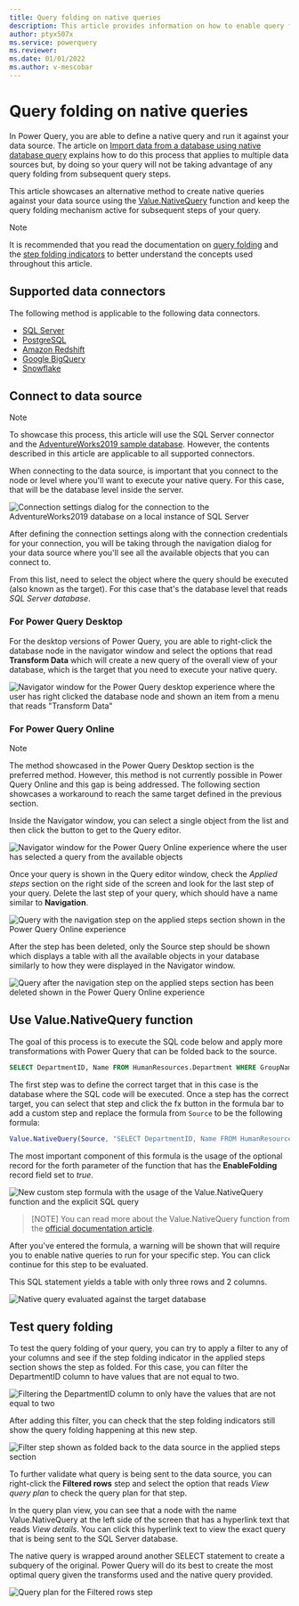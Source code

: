 ```yaml
---
title: Query folding on native queries
description: This article provides information on how to enable query folding against queries that use the Value.NativeQuery function.
author: ptyx507x
ms.service: powerquery
ms.reviewer: 
ms.date: 01/01/2022
ms.author: v-mescobar
---
```


# Query folding on native queries

In Power Query, you are able to define a native query and run it against your data source. The article on [Import data from a database using native database query](native-database-query.md) explains how to do this process that applies to multiple data sources but, by doing so your query will not be taking advantage of any query folding from subsequent query steps.

This article showcases an alternative method to create native queries against your data source using the [Value.NativeQuery](https://docs.microsoft.com/powerquery-m/value-nativequery) function and keep the query folding mechanism active for subsequent steps of your query.

>[!NOTE]
>It is recommended that you read the documentation on [query folding](query-folding-basics.md) and the [step folding indicators](query-folding-basics.md) to better understand the concepts used throughout this article.


## Supported data connectors

The following method is applicable to the following data connectors.

* [SQL Server](connectors/sqlserver)
* [PostgreSQL](connectors/postgresql.md)
* [Amazon Redshift](connectors/amazonredshift.md)
* [Google BigQuery](connectors/googlebigquery.md)
* [Snowflake](connectors/snowflake.md)

## Connect to data source

>[!NOTE]
>To showcase this process, this article will use the SQL Server connector and the [AdventureWorks2019 sample database](https://docs.microsoft.com/sql/samples/adventureworks-install-configure).
>However, the contents described in this article are applicable to all supported connectors.

When connecting to the data source, is important that you connect to the node or level where you'll want to execute your native query. For this case, that will be the database level inside the server.

![Connection settings dialog for the connection to the AdventureWorks2019 database on a local instance of SQL Server](media/native-query-folding/connection-settings.png)

After defining the connection settings along with the connection credentials for your connection, you will be taking through the navigation dialog for your data source where you'll see all the available objects that you can connect to.

From this list, need to select the object where the query should be executed (also known as the target). For this case that's the database level that reads *SQL Server database*.

### For Power Query Desktop

For the desktop versions of Power Query, you are able to right-click the database node in the navigator window and select the options that read **Transform Data** which will create a new query of the overall view of your database, which is the target that you need to execute your native query.

![Navigator window for the Power Query desktop experience where the user has right clicked the database node and shown an item from a menu that reads "Transform Data"](media/native-query-folding/pq-desktop-navigator-window.png)

### For Power Query Online

>[!NOTE]
>The method showcased in the Power Query Desktop section is the preferred method. However, this method is not currently possible in Power Query Online and this gap is being addressed.
>The following section showcases a workaround to reach the same target defined in the previous section.

Inside the Navigator window, you can select a single object from the list and then click the button to get to the Query editor.

![Navigator window for the Power Query Online experience where the user has selected a query from the available objects](media/native-query-folding/pq-online-navigator-window.png)

Once your query is shown in the Query editor window, check the *Applied steps* section on the right side of the screen and look for the last step of your query. Delete the last step of your query, which should have a name similar to **Navigation**.

![Query with the navigation step on the applied steps section shown in the Power Query Online experience](media/native-query-folding/pqo-query-navigation-step.png)

After the step has been deleted, only the Source step should be shown which displays a table with all the available objects in your database similarly to how they were displayed in the Navigator window.

![Query after the navigation step on the applied steps section has been deleted  shown in the Power Query Online experience](media/native-query-folding/pqo-sample-query-navigation-deleted.png)

## Use Value.NativeQuery function

The goal of this process is to execute the SQL code below and apply more transformations with Power Query that can be folded back to the source.

```sql
SELECT DepartmentID, Name FROM HumanResources.Department WHERE GroupName = 'Research and Development'
```

The first step was to  define the correct target that in this case is the database where the SQL code will be executed.
Once a step has the correct target, you can select that step and click the fx button in the formula bar to add a custom step and replace the formula from ```Source``` to be the following formula:

```M
Value.NativeQuery(Source, "SELECT DepartmentID, Name FROM HumanResources.Department WHERE GroupName = 'Research and Development'  ", null, [EnableFolding = true])
```
The most important component of this formula is the usage of the optional record for the forth parameter of the function that has the **EnableFolding** record field set to *true*.


![New custom step formula with the usage of the Value.NativeQuery function and the explicit SQL query](media/native-query-folding/value-native-query-formula.png)

>[NOTE]
>You can read more about the Value.NativeQuery function from the [official documentation article](https://docs.microsoft.com/powerquery-m/value-nativequery).

After you've entered the formula, a warning will be shown that will require you to enable native queries to run for your specific step. You can click continue for this step to be evaluated.

This SQL statement yields a table with only three rows and 2 columns.

![Native query evaluated against the target database](media/native-query-folding/native-query-executed-sample.png)

## Test query folding

To test the query folding of your query, you can try to apply a filter to any of your columns and see if the step folding indicator in the applied steps section shows the step as folded. For this case, you can filter the DepartmentID column to have values that are not equal to two.

![Filtering the DepartmentID column to only have the values that are not equal to two](media/native-query-folding/query-filter.png)

After adding this filter, you can check that the step folding indicators still show the query folding happening at this new step.

![Filter step shown as folded back to the data source in the applied steps section](media/native-query-folding/filter-step-folded.png)

To further validate what query is being sent to the data source, you can right-click the **Filtered rows** step and select the option that reads *View query plan* to check the query plan for that step.

In the query plan view, you can see that a node with the name Value.NativeQuery at the left side of the screen that has a hyperlink text that reads *View details*. You can click this hyperlink text to view the exact query that is being sent to the SQL Server database.

The native query is wrapped around another SELECT statement to create  a subquery of the original. Power Query will do its best to create the most optimal query given the transforms used and the native query provided.

![Query plan for the Filtered rows step](media/native-query-folding/query-plan.png)
